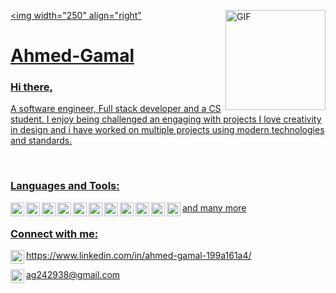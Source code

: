 <a target="_blank" href="https://aghanem.herokuapp.com"><img width="250" align="right" 
<img align="right" alt="GIF" height="160px" src="https://media.giphy.com/media/du3J3cXyzhj75IOgvA/giphy.gif" />
# Ahmed-Gamal

### Hi there,
 A software engineer, Full stack developer and a CS student. I enjoy being challenged an engaging with projects I love creativity in design and i have worked on multiple projects using modern technologies and standards.


<br />

### Languages and Tools:

<img align="left" alt="HTML5" width="22px" src="https://www.flaticon.com/svg/static/icons/svg/226/226269.svg" />
<img align="left" alt="CSS3" width="22px" src="https://www.flaticon.com/svg/static/icons/svg/732/732190.svg" />
<img align="left" alt="JS" width="22px" src="https://www.flaticon.com/svg/static/icons/svg/919/919828.svg" />
<img align="left" alt="Node" width="22px" src="https://www.flaticon.com/svg/static/icons/svg/919/919825.svg" />
<img align="left" alt="React" width="22px" src="https://www.flaticon.com/svg/static/icons/svg/919/919851.svg" />
<img align="left" alt="Angular" width="22px" src="https://upload.wikimedia.org/wikipedia/commons/thumb/c/cf/Angular_full_color_logo.svg/2048px-Angular_full_color_logo.svg.png" />
<img align="left" alt="MongoDB" width="22px" src="https://upload-icon.s3.us-east-2.amazonaws.com/uploads/icons/png/1888890291551942128-512.png" />
<img align="left" alt="SQL" width="22px" src="https://www.flaticon.com/svg/static/icons/svg/1265/1265531.svg"/>
<img align="left" alt=PostgreSQL" width="22px" src="https://upload-icon.s3.us-east-2.amazonaws.com/uploads/icons/png/16876668881551942134-512.png"/>              
<img align="left" alt="Python" width="22px" src="https://upload-icon.s3.us-east-2.amazonaws.com/uploads/icons/png/12785093741551942290-512.png" />
<img align="left" alt="c#" width="22px" src="https://www.flaticon.com/svg/static/icons/svg/358/358879.svg" />

and many more
<br />

### Connect with me:

<img align="left" alt="Ahmed Ezzat | LinkedIn" width="22px" src="https://upload-icon.s3.us-east-2.amazonaws.com/uploads/icons/png/16090541531530099327-512.png" /> https://www.linkedin.com/in/ahmed-gamal-199a161a4/


<img align="left" alt="gmail" width="22px" src="https://www.flaticon.com/svg/static/icons/svg/732/732200.svg" /> ag242938@gmail.com
                                        
                                        
                                       



